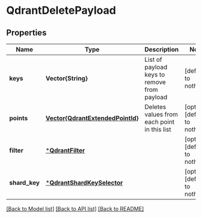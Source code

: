 # QdrantDeletePayload


## Properties
Name | Type | Description | Notes
------------ | ------------- | ------------- | -------------
**keys** | **Vector{String}** | List of payload keys to remove from payload | [default to nothing]
**points** | [**Vector{QdrantExtendedPointId}**](QdrantExtendedPointId.md) | Deletes values from each point in this list | [optional] [default to nothing]
**filter** | [***QdrantFilter**](QdrantFilter.md) |  | [optional] [default to nothing]
**shard_key** | [***QdrantShardKeySelector**](QdrantShardKeySelector.md) |  | [optional] [default to nothing]


[[Back to Model list]](../README.md#models) [[Back to API list]](../README.md#api-endpoints) [[Back to README]](../README.md)



